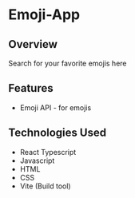 # Emoji-App

## Overview
Search for your favorite emojis here

## Features
* Emoji API - for emojis

## Technologies Used
* React Typescript
* Javascript
* HTML
* CSS
* Vite (Build tool)
  


